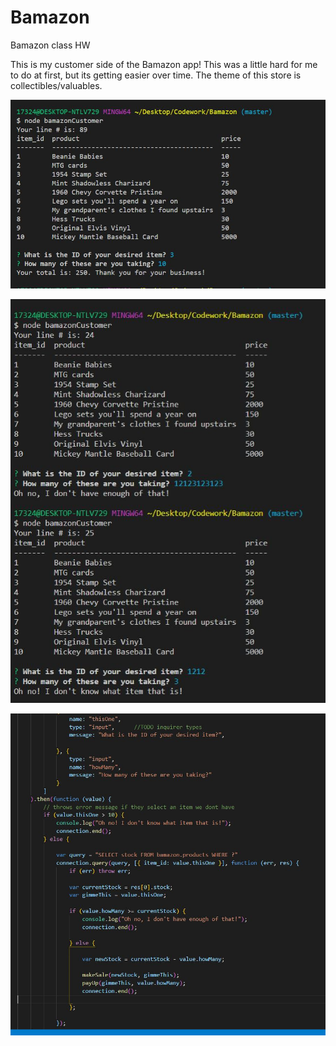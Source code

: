 # Bamazon
Bamazon class HW


This is my customer side of the Bamazon app!
This was a little hard for me to do at first, but its getting easier over time.
The theme of this store is collectibles/valuables.

![Screen shot](pic.JPG)

![Screen shot](Capture.JPG)

![Screen shot](prac.JPG)
